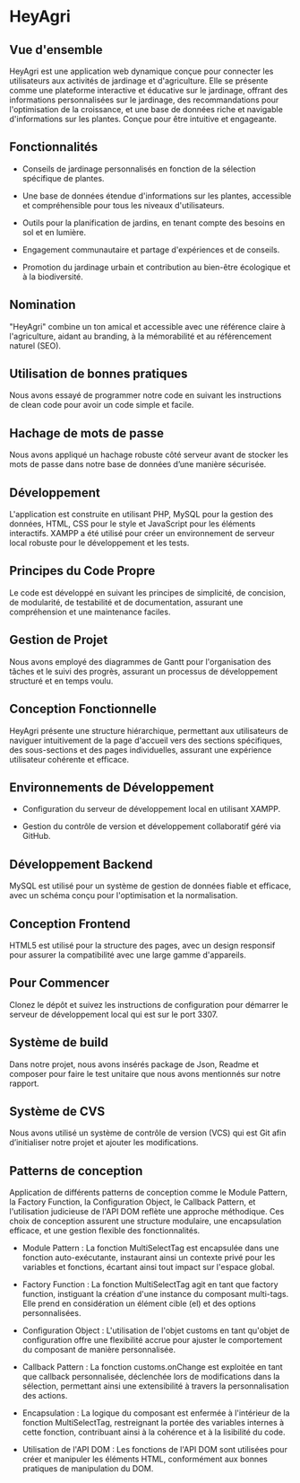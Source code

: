 # HeyAgri 

  

## Vue d'ensemble 

HeyAgri est une application web dynamique conçue pour connecter les utilisateurs aux activités de jardinage et d'agriculture. Elle se présente comme une plateforme interactive et éducative sur le jardinage, offrant des informations personnalisées sur le jardinage, des recommandations pour l'optimisation de la croissance, et une base de données riche et navigable d'informations sur les plantes. Conçue pour être intuitive et engageante. 

  

## Fonctionnalités 

- Conseils de jardinage personnalisés en fonction de la sélection spécifique de plantes. 

- Une base de données étendue d'informations sur les plantes, accessible et compréhensible pour tous les niveaux d'utilisateurs. 

- Outils pour la planification de jardins, en tenant compte des besoins en sol et en lumière. 

- Engagement communautaire et partage d'expériences et de conseils. 

- Promotion du jardinage urbain et contribution au bien-être écologique et à la biodiversité. 

  

## Nomination 

"HeyAgri" combine un ton amical et accessible avec une référence claire à l'agriculture, aidant au branding, à la mémorabilité et au référencement naturel (SEO). 

 ## Utilisation de bonnes pratiques 

Nous avons essayé de programmer notre code en suivant les instructions de clean code pour avoir un code simple et facile. 

## Hachage de mots de passe 

Nous avons appliqué un hachage robuste côté serveur avant de stocker les mots de passe dans notre base de données d’une manière sécurisée. 

 

## Développement 

L'application est construite en utilisant PHP, MySQL pour la gestion des données, HTML, CSS pour le style et JavaScript pour les éléments interactifs. XAMPP a été utilisé pour créer un environnement de serveur local robuste pour le développement et les tests. 

  

## Principes du Code Propre 

Le code est développé en suivant les principes de simplicité, de concision, de modularité, de testabilité et de documentation, assurant une compréhension et une maintenance faciles. 

  

## Gestion de Projet 

Nous avons employé des diagrammes de Gantt pour l'organisation des tâches et le suivi des progrès, assurant un processus de développement structuré et en temps voulu. 

  

## Conception Fonctionnelle 

HeyAgri présente une structure hiérarchique, permettant aux utilisateurs de naviguer intuitivement de la page d'accueil vers des sections spécifiques, des sous-sections et des pages individuelles, assurant une expérience utilisateur cohérente et efficace. 

  

## Environnements de Développement 

- Configuration du serveur de développement local en utilisant XAMPP. 

- Gestion du contrôle de version et développement collaboratif géré via GitHub. 

  

## Développement Backend 

MySQL est utilisé pour un système de gestion de données fiable et efficace, avec un schéma conçu pour l'optimisation et la normalisation. 

  

## Conception Frontend 

HTML5 est utilisé pour la structure des pages, avec un design responsif pour assurer la compatibilité avec une large gamme d'appareils. 

  

## Pour Commencer 

Clonez le dépôt et suivez les instructions de configuration pour démarrer le serveur de développement local qui est sur le port 3307. 

## Système de build 

Dans notre projet, nous avons insérés package de Json, Readme et composer pour faire le test unitaire que nous avons mentionnés sur notre rapport. 

## Système de CVS 

Nous avons utilisé un système de contrôle de version (VCS) qui est Git afin d’initialiser notre projet et ajouter les modifications.

## Patterns de conception

Application de différents patterns de conception comme le Module Pattern, la Factory Function, la Configuration Object, le Callback Pattern, et l'utilisation judicieuse de l'API DOM reflète une approche méthodique. Ces choix de conception assurent une structure modulaire, une encapsulation efficace, et une gestion flexible des fonctionnalités.

- Module Pattern : La fonction MultiSelectTag est encapsulée dans une fonction auto-exécutante, instaurant ainsi un contexte privé pour les variables et fonctions, écartant ainsi tout impact sur l'espace global.

- Factory Function : La fonction MultiSelectTag agit en tant que factory function, instiguant la création d'une instance du composant multi-tags. Elle prend en considération un élément cible (el) et des options personnalisées.

- Configuration Object : L'utilisation de l'objet customs en tant qu'objet de configuration offre une flexibilité accrue pour ajuster le comportement du composant de manière personnalisée.

- Callback Pattern : La fonction customs.onChange est exploitée en tant que callback personnalisée, déclenchée lors de modifications dans la sélection, permettant ainsi une extensibilité à travers la personnalisation des actions.

- Encapsulation : La logique du composant est enfermée à l'intérieur de la fonction MultiSelectTag, restreignant la portée des variables internes à cette fonction, contribuant ainsi à la cohérence et à la lisibilité du code.

- Utilisation de l'API DOM : Les fonctions de l'API DOM sont utilisées pour créer et manipuler les éléments HTML, conformément aux bonnes pratiques de manipulation du DOM.
